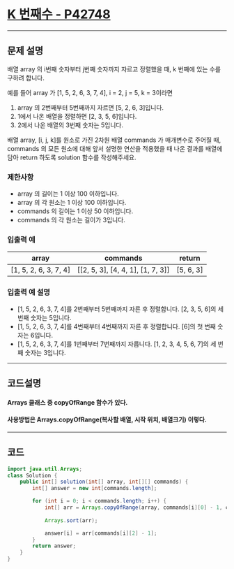 # [K 번째수 - P42748](https://school.programmers.co.kr/learn/courses/30/lessons/42748)

----

## 문제 설명

배열 array 의 i번째 숫자부터 j번째 숫자까지 자르고 정렬했을 때, k 번째에 있는 수를 구하려 합니다.

예를 들어 array 가 [1, 5, 2, 6, 3, 7, 4], i = 2, j = 5, k = 3이라면

1. array 의 2번째부터 5번째까지 자르면 [5, 2, 6, 3]입니다.
2. 1에서 나온 배열을 정렬하면 [2, 3, 5, 6]입니다.
3. 2에서 나온 배열의 3번째 숫자는 5입니다.

배열 array, [i, j, k]를 원소로 가진 2차원 배열 commands 가 매개변수로 주어질 때,
commands 의 모든 원소에 대해 앞서 설명한 연산을 적용했을 때 나온 결과를 배열에 담아 return 하도록 solution 함수를 작성해주세요.

### 제한사항

- array 의 길이는 1 이상 100 이하입니다.
- array 의 각 원소는 1 이상 100 이하입니다.
- commands 의 길이는 1 이상 50 이하입니다.
- commands 의 각 원소는 길이가 3입니다.

### 입출력 예

| array                 | commands                          | return    |
|-----------------------|-----------------------------------|-----------|
| [1, 5, 2, 6, 3, 7, 4] | [[2, 5, 3], [4, 4, 1], [1, 7, 3]] | [5, 6, 3] |

### 입출력 예 설명

- [1, 5, 2, 6, 3, 7, 4]를 2번째부터 5번째까지 자른 후 정렬합니다. [2, 3, 5, 6]의 세 번째 숫자는 5입니다.
- [1, 5, 2, 6, 3, 7, 4]를 4번째부터 4번째까지 자른 후 정렬합니다. [6]의 첫 번째 숫자는 6입니다.
- [1, 5, 2, 6, 3, 7, 4]를 1번째부터 7번째까지 자릅니다. [1, 2, 3, 4, 5, 6, 7]의 세 번째 숫자는 3입니다.

----

## 코드설명

#### Arrays 클래스 중 copyOfRange 함수가 있다.

#### 사용방법은 Arrays.copyOfRange(복사할 배열, 시작 위치, 배열크기) 이렇다.

----

## 코드

```` java
import java.util.Arrays;
class Solution {
    public int[] solution(int[] array, int[][] commands) {
        int[] answer = new int[commands.length];

        for (int i = 0; i < commands.length; i++) {
            int[] arr = Arrays.copyOfRange(array, commands[i][0] - 1, commands[i][1]);
            
            Arrays.sort(arr);

            answer[i] = arr[commands[i][2] - 1];
        }
        return answer;
    }
}
````